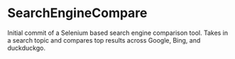 # SearchEngineCompare
Initial commit of a Selenium based search engine comparison tool. Takes in a search topic and compares top results across Google, Bing, and duckduckgo.

